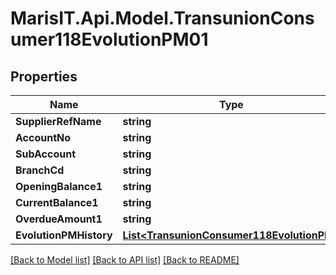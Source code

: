 
# MarisIT.Api.Model.TransunionConsumer118EvolutionPM01

## Properties

Name | Type | Description | Notes
------------ | ------------- | ------------- | -------------
**SupplierRefName** | **string** |  | [optional] 
**AccountNo** | **string** |  | [optional] 
**SubAccount** | **string** |  | [optional] 
**BranchCd** | **string** |  | [optional] 
**OpeningBalance1** | **string** |  | [optional] 
**CurrentBalance1** | **string** |  | [optional] 
**OverdueAmount1** | **string** |  | [optional] 
**EvolutionPMHistory** | [**List&lt;TransunionConsumer118EvolutionPM&gt;**](TransunionConsumer118EvolutionPM.md) |  | [optional] 

[[Back to Model list]](../README.md#documentation-for-models)
[[Back to API list]](../README.md#documentation-for-api-endpoints)
[[Back to README]](../README.md)


